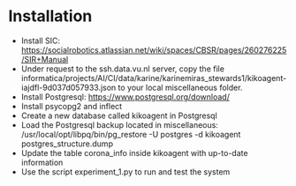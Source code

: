 Installation
============

- Install SIC: https://socialrobotics.atlassian.net/wiki/spaces/CBSR/pages/260276225/SIR+Manual
- Under request to the ssh.data.vu.nl server, copy the file informatica/projects/AI/CI/data/karine/karinemiras_stewards1/kikoagent-iajdfl-9d037d057933.json to your local miscellaneous folder. 
- Install Postgresql: https://www.postgresql.org/download/
- Install psycopg2 and inflect
- Create a new database called kikoagent in Postgresql
- Load the Postgresql backup located in miscellaneous:
     /usr/local/opt/libpq/bin/pg_restore -U postgres -d kikoagent postgres_structure.dump
- Update the table corona_info inside kikoagent with up-to-date information
- Use the script experiment_1.py to run and test the system